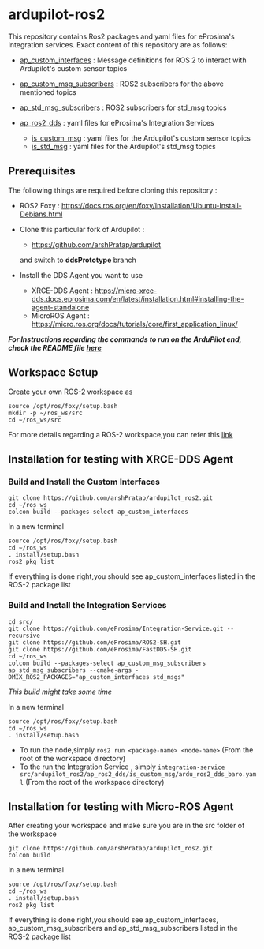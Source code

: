 # ardupilot-ros2

This repository contains Ros2 packages and yaml files for eProsima's Integration services.
Exact content of this repository are as follows:
- [ap_custom_interfaces](https://github.com/arshPratap/ardupilot_ros2/tree/main/ap_custom_interfaces) : Message definitions for ROS 2 to interact with Ardupilot's custom sensor topics
- [ap_custom_msg_subscribers](https://github.com/arshPratap/ardupilot_ros2/tree/main/ap_custom_msg_subscribers) : ROS2 subscribers for the above mentioned topics 
- [ap_std_msg_subscribers](https://github.com/arshPratap/ardupilot_ros2/tree/main/ap_std_msg_subscribers) : ROS2 subscribers for std_msg topics
- [ap_ros2_dds](https://github.com/arshPratap/ardupilot_ros2/tree/main/ap_ros2_dds) : yaml files for eProsima's Integration Services
    
    - [is_custom_msg](https://github.com/arshPratap/ardupilot_ros2/tree/main/ap_ros2_dds/is_custom_msg) : yaml files for the Ardupilot's custom sensor topics
    - [is_std_msg](https://github.com/arshPratap/ardupilot_ros2/tree/main/ap_ros2_dds/is_std_msg) : yaml files for the Ardupilot's std_msg topics

## Prerequisites
The following things are required before cloning this repository :

- ROS2 Foxy : https://docs.ros.org/en/foxy/Installation/Ubuntu-Install-Debians.html
- Clone this particular fork of Ardupilot : 
    - https://github.com/arshPratap/ardupilot
   
  and switch to **ddsPrototype** branch
- Install the DDS Agent you want to use
    - XRCE-DDS Agent : https://micro-xrce-dds.docs.eprosima.com/en/latest/installation.html#installing-the-agent-standalone
    - MicroROS Agent : https://micro.ros.org/docs/tutorials/core/first_application_linux/

***For Instructions regarding the commands to run on the ArduPilot end, check the README file [here](https://github.com/arshPratap/ardupilot/tree/ddsPrototype/libraries/AP_XRCE_Client#testing-with-ddsmicro-ros)*** 
## Workspace Setup
Create your own ROS-2 workspace as 
``` 
source /opt/ros/foxy/setup.bash
mkdir -p ~/ros_ws/src
cd ~/ros_ws/src
```
For more details regarding a ROS-2 workspace,you can refer this [link](https://docs.ros.org/en/foxy/Tutorials/Workspace/Creating-A-Workspace.html) 
## Installation for testing with XRCE-DDS Agent
### Build and Install the Custom Interfaces
```
git clone https://github.com/arshPratap/ardupilot_ros2.git
cd ~/ros_ws
colcon build --packages-select ap_custom_interfaces
```
In a new terminal
```
source /opt/ros/foxy/setup.bash
cd ~/ros_ws
. install/setup.bash
ros2 pkg list
```
If everything is done right,you should see ap_custom_interfaces listed in the ROS-2 package list
### Build and Install the Integration Services
```
cd src/
git clone https://github.com/eProsima/Integration-Service.git --recursive
git clone https://github.com/eProsima/ROS2-SH.git
git clone https://github.com/eProsima/FastDDS-SH.git
cd ~/ros_ws
colcon build --packages-select ap_custom_msg_subscribers ap_std_msg_subscribers --cmake-args -DMIX_ROS2_PACKAGES="ap_custom_interfaces std_msgs"
```
*This build might take some time*

In a new terminal
```
source /opt/ros/foxy/setup.bash
cd ~/ros_ws
. install/setup.bash
```
 - To run the node,simply ```ros2 run <package-name> <node-name>``` (From the root of the workspace directory)
 - To the run the Integration Service , simply ```integration-service src/ardupilot_ros2/ap_ros2_dds/is_custom_msg/ardu_ros2_dds_baro.yaml``` (From the root of the workspace directory) 
## Installation for testing with Micro-ROS Agent
After creating your workspace and make sure you are in the src folder of the workspace
```
git clone https://github.com/arshPratap/ardupilot_ros2.git
colcon build
```
In a new terminal
```
source /opt/ros/foxy/setup.bash
cd ~/ros_ws
. install/setup.bash
ros2 pkg list
```
If everything is done right,you should see ap_custom_interfaces, ap_custom_msg_subscribers and ap_std_msg_subscribers listed in the ROS-2 package list
